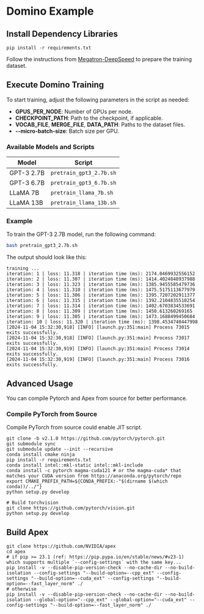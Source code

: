 # Domino Example

## Install Dependency Libraries
```
pip install -r requirements.txt
```

Follow the instructions from [Megatron-DeepSpeed](https://github.com/deepspeedai/Megatron-DeepSpeed/tree/main/examples_deepspeed/universal_checkpointing#download-and-pre-process-training-dataset) to prepare the training dataset.

## Execute Domino Training

To start training, adjust the following parameters in the script as needed:

- **GPUS_PER_NODE**: Number of GPUs per node.
- **CHECKPOINT_PATH**: Path to the checkpoint, if applicable.
- **VOCAB_FILE**, **MERGE_FILE**, **DATA_PATH**: Paths to the dataset files.
- **--micro-batch-size**: Batch size per GPU.

### Available Models and Scripts

| Model      | Script                   |
|------------|--------------------------|
| GPT-3 2.7B | `pretrain_gpt3_2.7b.sh`  |
| GPT-3 6.7B | `pretrain_gpt3_6.7b.sh`  |
| LLaMA 7B   | `pretrain_llama_7b.sh`   |
| LLaMA 13B  | `pretrain_llama_13b.sh`  |

### Example

To train the GPT-3 2.7B model, run the following command:

```bash
bash pretrain_gpt3_2.7b.sh
```

The output should look like this:

```
training ...
iteration: 1 | loss: 11.318 | iteration time (ms): 2174.0469932556152 
iteration: 2 | loss: 11.307 | iteration time (ms): 1414.4024848937988 
iteration: 3 | loss: 11.323 | iteration time (ms): 1385.9455585479736 
iteration: 4 | loss: 11.310 | iteration time (ms): 1475.5175113677979 
iteration: 5 | loss: 11.306 | iteration time (ms): 1395.7207202911377 
iteration: 6 | loss: 11.315 | iteration time (ms): 1392.2104835510254 
iteration: 7 | loss: 11.314 | iteration time (ms): 1402.6703834533691 
iteration: 8 | loss: 11.309 | iteration time (ms): 1450.613260269165 
iteration: 9 | loss: 11.305 | iteration time (ms): 1473.1688499450684 
iteration: 10 | loss: 11.320 | iteration time (ms): 1398.4534740447998 
[2024-11-04 15:32:30,918] [INFO] [launch.py:351:main] Process 73015 exits successfully.
[2024-11-04 15:32:30,918] [INFO] [launch.py:351:main] Process 73017 exits successfully.
[2024-11-04 15:32:30,919] [INFO] [launch.py:351:main] Process 73014 exits successfully.
[2024-11-04 15:32:30,919] [INFO] [launch.py:351:main] Process 73016 exits successfully.
```

## Advanced Usage
You can compile Pytorch and Apex from source for better performance.

### Compile PyTorch from Source
Compile PyTorch from source could enable JIT script.
```
git clone -b v2.1.0 https://github.com/pytorch/pytorch.git
git submodule sync
git submodule update --init --recursive
conda install cmake ninja
pip install -r requirements.txt
conda install intel::mkl-static intel::mkl-include
conda install -c pytorch magma-cuda121 # or the magma-cuda* that matches your CUDA version from https://anaconda.org/pytorch/repo
export CMAKE_PREFIX_PATH=${CONDA_PREFIX:-"$(dirname $(which conda))/../"}
python setup.py develop

# Build torchvision
git clone https://github.com/pytorch/vision.git
python setup.py develop
```

## Build Apex
```
git clone https://github.com/NVIDIA/apex
cd apex
# if pip >= 23.1 (ref: https://pip.pypa.io/en/stable/news/#v23-1) which supports multiple `--config-settings` with the same key...
pip install -v --disable-pip-version-check --no-cache-dir --no-build-isolation --config-settings "--build-option=--cpp_ext" --config-settings "--build-option=--cuda_ext" --config-settings "--build-option=--fast_layer_norm" ./
# otherwise
pip install -v --disable-pip-version-check --no-cache-dir --no-build-isolation --global-option="--cpp_ext" --global-option="--cuda_ext" --config-settings "--build-option=--fast_layer_norm" ./
```